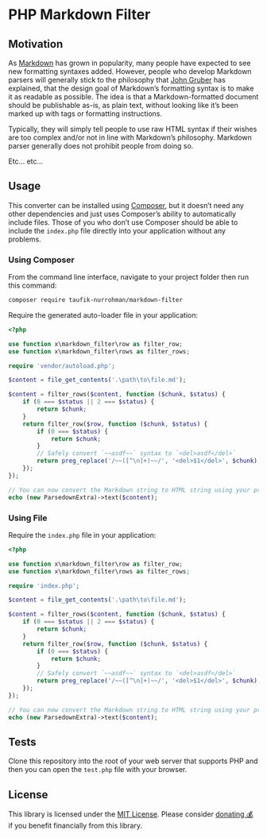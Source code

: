 PHP Markdown Filter
===================

Motivation
----------

As [Markdown](https://github.com/taufik-nurrohman/markdown) has grown in popularity, many people have expected to see
new formatting syntaxes added. However, people who develop Markdown parsers will generally stick to the philosophy that
[John Gruber](https://daringfireball.net/projects/markdown) has explained, that the design goal of Markdown’s formatting
syntax is to make it as readable as possible. The idea is that a Markdown-formatted document should be publishable
as-is, as plain text, without looking like it’s been marked up with tags or formatting instructions.

Typically, they will simply tell people to use raw HTML syntax if their wishes are too complex and/or not in line with
Markdown’s philosophy. Markdown parser generally does not prohibit people from doing so.

Etc... etc...

Usage
-----

This converter can be installed using [Composer](https://packagist.org/packages/taufik-nurrohman/markdown-filter), but
it doesn’t need any other dependencies and just uses Composer’s ability to automatically include files. Those of you who
don’t use Composer should be able to include the `index.php` file directly into your application without any problems.

### Using Composer

From the command line interface, navigate to your project folder then run this command:

~~~ sh
composer require taufik-nurrohman/markdown-filter
~~~

Require the generated auto-loader file in your application:

~~~ php
<?php

use function x\markdown_filter\row as filter_row;
use function x\markdown_filter\rows as filter_rows;

require 'vendor/autoload.php';

$content = file_get_contents('.\path\to\file.md');

$content = filter_rows($content, function ($chunk, $status) {
    if (0 === $status || 2 === $status) {
        return $chunk;
    }
    return filter_row($row, function ($chunk, $status) {
        if (0 === $status) {
            return $chunk;
        }
        // Safely convert `~~asdf~~` syntax to `<del>asdf</del>`
        return preg_replace('/~~([^\n]+)~~/', '<del>$1</del>', $chunk);
    });
});

// You can now convert the Markdown string to HTML string using your preferred Markdown converter
echo (new ParsedownExtra)->text($content);
~~~

### Using File

Require the `index.php` file in your application:

~~~ php
<?php

use function x\markdown_filter\row as filter_row;
use function x\markdown_filter\rows as filter_rows;

require 'index.php';

$content = file_get_contents('.\path\to\file.md');

$content = filter_rows($content, function ($chunk, $status) {
    if (0 === $status || 2 === $status) {
        return $chunk;
    }
    return filter_row($row, function ($chunk, $status) {
        if (0 === $status) {
            return $chunk;
        }
        // Safely convert `~~asdf~~` syntax to `<del>asdf</del>`
        return preg_replace('/~~([^\n]+)~~/', '<del>$1</del>', $chunk);
    });
});

// You can now convert the Markdown string to HTML string using your preferred Markdown converter
echo (new ParsedownExtra)->text($content);
~~~

Tests
-----

Clone this repository into the root of your web server that supports PHP and then you can open the `test.php` file with
your browser.

License
-------

This library is licensed under the [MIT License](LICENSE). Please consider
[donating 💰](https://github.com/sponsors/taufik-nurrohman) if you benefit financially from this library.